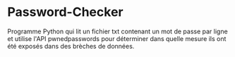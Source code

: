 # Password-Checker

Programme Python qui lit un fichier txt contenant un mot de passe par ligne et utilise l'API pwnedpasswords pour déterminer dans quelle mesure ils ont été exposés dans des brèches de données.
